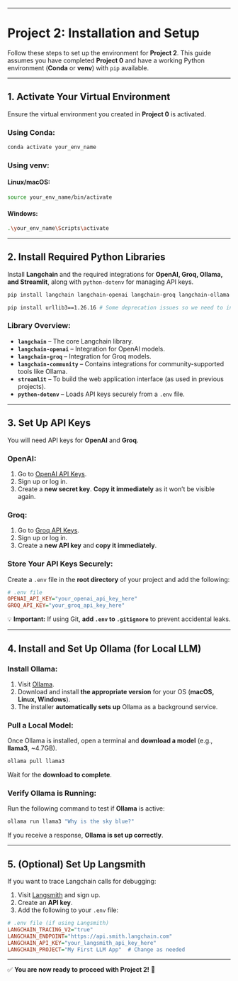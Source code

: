 
---

# **Project 2: Installation and Setup**  

Follow these steps to set up the environment for **Project 2**. This guide assumes you have completed **Project 0** and have a working Python environment (**Conda** or **venv**) with `pip` available.  

---

## **1. Activate Your Virtual Environment**  

Ensure the virtual environment you created in **Project 0** is activated.  

### **Using Conda:**  
```bash
conda activate your_env_name
```
### **Using venv:**  
#### **Linux/macOS:**  
```bash
source your_env_name/bin/activate
```
#### **Windows:**  
```bash
.\your_env_name\Scripts\activate
```

---

## **2. Install Required Python Libraries**  

Install **Langchain** and the required integrations for **OpenAI, Groq, Ollama, and Streamlit**, along with `python-dotenv` for managing API keys.  

```bash
pip install langchain langchain-openai langchain-groq langchain-ollama streamlit python-dotenv
```
```bash
pip install urllib3==1.26.16 # Some deprecation issues so we need to install urllib
```
### **Library Overview:**  
- **`langchain`** – The core Langchain library.  
- **`langchain-openai`** – Integration for OpenAI models.  
- **`langchain-groq`** – Integration for Groq models.  
- **`langchain-community`** – Contains integrations for community-supported tools like Ollama.  
- **`streamlit`** – To build the web application interface (as used in previous projects).  
- **`python-dotenv`** – Loads API keys securely from a `.env` file.  

---

## **3. Set Up API Keys**  

You will need API keys for **OpenAI** and **Groq**.  

### **OpenAI:**  
1. Go to [OpenAI API Keys](https://platform.openai.com/api-keys).  
2. Sign up or log in.  
3. Create a **new secret key**. **Copy it immediately** as it won’t be visible again.  

### **Groq:**  
1. Go to [Groq API Keys](https://console.groq.com/keys).  
2. Sign up or log in.  
3. Create a **new API key** and **copy it immediately**.  

### **Store Your API Keys Securely:**  

Create a `.env` file in the **root directory** of your project and add the following:  

```ini
# .env file
OPENAI_API_KEY="your_openai_api_key_here"
GROQ_API_KEY="your_groq_api_key_here"
```

💡 **Important:** If using Git, **add `.env` to `.gitignore`** to prevent accidental leaks.  

---

## **4. Install and Set Up Ollama (for Local LLM)**  

### **Install Ollama:**  
1. Visit [Ollama](https://ollama.com/).  
2. Download and install **the appropriate version** for your OS (**macOS, Linux, Windows**).  
3. The installer **automatically sets up** Ollama as a background service.  

### **Pull a Local Model:**  

Once Ollama is installed, open a terminal and **download a model** (e.g., **llama3**, ~4.7GB).  

```bash
ollama pull llama3
```

Wait for the **download to complete**.  

### **Verify Ollama is Running:**  

Run the following command to test if **Ollama** is active:  

```bash
ollama run llama3 "Why is the sky blue?"
```

If you receive a response, **Ollama is set up correctly**.  

---

## **5. (Optional) Set Up Langsmith**  

If you want to trace Langchain calls for debugging:  

1. Visit [Langsmith](https://smith.langchain.com/) and sign up.  
2. Create an **API key**.  
3. Add the following to your `.env` file:  

```ini
# .env file (if using Langsmith)
LANGCHAIN_TRACING_V2="true"
LANGCHAIN_ENDPOINT="https://api.smith.langchain.com"
LANGCHAIN_API_KEY="your_langsmith_api_key_here"
LANGCHAIN_PROJECT="My First LLM App"  # Change as needed
```

---

✅ **You are now ready to proceed with Project 2!** 🚀